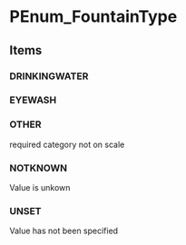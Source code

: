 # PEnum_FountainType

## Items

### DRINKINGWATER


### EYEWASH


### OTHER
required category not on scale

### NOTKNOWN
Value is unkown

### UNSET
Value has not been specified
